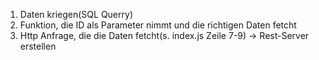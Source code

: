 1. Daten kriegen(SQL Querry)
2. Funktion, die ID als Parameter nimmt und die richtigen Daten fetcht
3. Http Anfrage, die die Daten fetcht(s. index.js Zeile 7-9) 
-> Rest-Server erstellen 